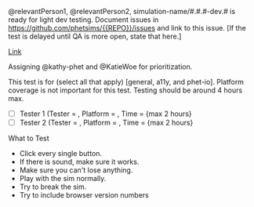 @relevantPerson1, @relevantPerson2, simulation-name/#.#.#-dev.# is ready for light dev testing. Document issues in https://github.com/phetsims/{{REPO}}/issues and link to this issue. [If the test is delayed until QA is more open, state that here.]

[Link](linkhere)

Assigning @kathy-phet and @KatieWoe for prioritization.

This test is for (select all that apply) [general, a11y, and phet-io]. Platform coverage is not important for this test. Testing should be around 4 hours max.

- [ ] Tester 1 (Tester = , Platform = , Time = {max 2 hours}
- [ ] Tester 2 (Tester = , Platform = , Time = {max 2 hours}

What to Test
- Click every single button.
- If there is sound, make sure it works.
- Make sure you can't lose anything.
- Play with the sim normally.
- Try to break the sim.
- Try to include browser version numbers
